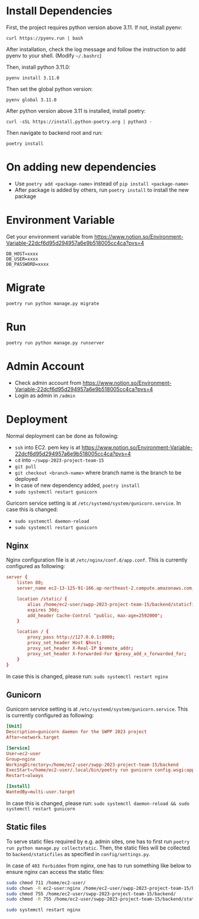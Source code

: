 # Install Dependencies

First, the project requires python version above 3.11. If not, install pyenv:

`curl https://pyenv.run | bash`

After installation, check the log message and follow the instruction to add pyenv to your shell. (Modify `~/.bashrc`)

Then, install python 3.11.0:

`pyenv install 3.11.0`

Then set the global python version:

`pyenv global 3.11.0`

After python version above 3.11 is installed, install poetry:

`curl -sSL https://install.python-poetry.org | python3 -`

Then navigate to backend root and run:

`poetry install`

# On adding new dependencies

- Use `poetry add <package-name>` instead of `pip install <package-name>`
- After package is added by others, run `poetry install` to install the new package

# Environment Variable
Get your environment variable from https://www.notion.so/Environment-Variable-22dcf6d95d294957a6e9b518005cc4ca?pvs=4

```
DB_HOST=xxxx
DB_USER=xxxx
DB_PASSWORD=xxxx
```

# Migrate
`poetry run python manage.py migrate`

# Run
`poetry run python manage.py runserver`

# Admin Account

- Check admin account from https://www.notion.so/Environment-Variable-22dcf6d95d294957a6e9b518005cc4ca?pvs=4
- Login as admin in `/admin`

# Deployment

Normal deployment can be done as following:
- `ssh` into EC2. pem key is at https://www.notion.so/Environment-Variable-22dcf6d95d294957a6e9b518005cc4ca?pvs=4
- `cd` into `~/swpp-2023-project-team-15`
- `git pull`
- `git checkout <branch-name>` where branch name is the branch to be deployed
- In case of new dependency added, `poetry install`
- `sudo systemctl restart gunicorn`

Guricorn service setting is at `/etc/systemd/system/gunicorn.service`. In case this is changed:
- `sudo systemctl daemon-reload`
- `sudo systemctl restart gunicorn`

## Nginx

Nginx configuration file is at `/etc/nginx/conf.d/app.conf`. This is currently configured as following:

```conf
server {
    listen 80;
    server_name ec2-13-125-91-166.ap-northeast-2.compute.amazonaws.com;

    location /static/ {
        alias /home/ec2-user/swpp-2023-project-team-15/backend/staticfiles/;
        expires 30d;
        add_header Cache-Control "public, max-age=2592000";
    }

    location / {
        proxy_pass http://127.0.0.1:8000;
        proxy_set_header Host $host;
        proxy_set_header X-Real-IP $remote_addr;
        proxy_set_header X-Forwarded-For $proxy_add_x_forwarded_for;
    }
}

```

In case this is changed, please run: `sudo systemctl restart nginx`

## Gunicorn

Gunicorn service setting is at `/etc/systemd/system/gunicorn.service`. This is currently configured as following:

```conf
[Unit]
Description=gunicorn daemon for the SWPP 2023 project
After=network.target

[Service]
User=ec2-user
Group=nginx
WorkingDirectory=/home/ec2-user/swpp-2023-project-team-15/backend
ExecStart=/home/ec2-user/.local/bin/poetry run gunicorn config.wsgi:application --bind 127.0.0.1:8000
Restart=always

[Install]
WantedBy=multi-user.target
```

In case this is changed, please run: `sudo systemctl daemon-reload && sudo systemctl restart gunicorn`


## Static files
To serve static files required by e.g. admin sites, one has to first run `poetry run python manage.py collectstatic`.
Then, the static files will be collected to `backend/staticfiles` as specified in `config/settings.py`.

In case of `403 Forbidden` from nginx, one has to run something like below to ensure nginx can access the static files:
```bash
sudo chmod 711 /home/ec2-user/
sudo chown -R ec2-user:nginx /home/ec2-user/swpp-2023-project-team-15/backend/staticfiles/
sudo chmod 755 /home/ec2-user/swpp-2023-project-team-15/backend/
sudo chmod -R 755 /home/ec2-user/swpp-2023-project-team-15/backend/staticfiles/

sudo systemctl restart nginx
```